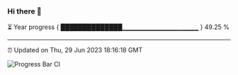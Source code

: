 ### Hi there 👋

⏳ Year progress { ██████████████▁▁▁▁▁▁▁▁▁▁▁▁▁▁▁▁ } 49.25 %

---

⏰ Updated on Thu, 29 Jun 2023 18:16:18 GMT

![Progress Bar CI](https://github.com/liununu/liununu/workflows/Progress%20Bar%20CI/badge.svg)
